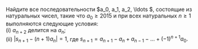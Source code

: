 Найдите все последовательности $a_0, a_1, a_2, \ldots $, состоящие из натуральных чисел, такие что $a_0 \geqslant 2015$ и при всех натуральных $n\geqslant 1$
выполняются следующие условия:
<br> (i) $a_{n+2}$ делится на $a_n$;
<br> (ii) $|s_{n+1}-(n+1)a_n|=1$, где $s_{n+1} = a_{n+1}-a_n+a_{n-1}-\ldots +(-1)^{n+1}a_0.$